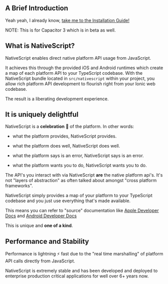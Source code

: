 ## A Brief Introduction

Yeah yeah, I already know, [take me to the Installation Guide!](installation.md)

NOTE: This is for Capacitor 3 which is in beta as well.

## What is NativeScript?

NativeScript enables direct native platform API usage from JavaScript.

It achieves this through the provided iOS and Android runtimes which create a map of each platform API to your TypeScript codebase. With the NativeScript bundle located in `src/nativescript` within your project, you allow rich platform API development to flourish right from your Ionic web codebase.

The result is a liberating development experience.

## It is uniquely delightful

NativeScript is a **celebration** 🎉 of the platform. In other words:

* what the platform provides, NativeScript provides.

* what the platform does well, NativeScript does well.

* what the platform says is an error, NativeScript says is an error.

* what the platform wants you to do, NativeScript wants you to do.

The API's you interact with via NativeScript **are** the native platform api's. It's not "layers of abstraction" as often talked about amongst "cross platform frameworks".

NativeScript simply provides a map of your platform to your TypeScript codebase and you just use everything that's made available.

This means you can refer to "source" documentation like [Apple Developer Docs](https://developer.apple.com/documentation/technologies) and [Android Developer Docs](https://developer.android.com/reference)

This is unique and **one of a kind**.

## Performance and Stability

Performance is lightning ⚡ fast due to the "real time marshalling" of platform API calls directly from JavaScript.

NativeScript is extremely stable and has been developed and deployed to enterprise production critical applications for well over 6+ years now.



